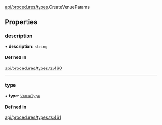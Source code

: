 [api/procedures/types](../../../../Modules/API/Procedures/Types.md).CreateVenueParams

## Properties

### description

• **description**: `string`

#### Defined in

[api/procedures/types.ts:460](https://github.com/PolymeshAssociation/polymesh-sdk/blob/15be87e8/src/api/procedures/types.ts#L460)

___

### type

• **type**: [`VenueType`](../../../../Enums/API/Entities/Venue/Types/VenueType.md)

#### Defined in

[api/procedures/types.ts:461](https://github.com/PolymeshAssociation/polymesh-sdk/blob/15be87e8/src/api/procedures/types.ts#L461)
